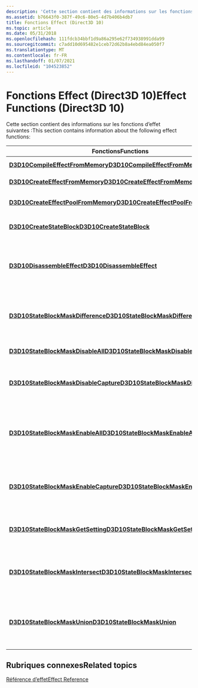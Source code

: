 ```yaml
---
description: 'Cette section contient des informations sur les fonctions d’effet suivantes :'
ms.assetid: b76643f0-387f-49c6-80e5-4d7b406b4db7
title: Fonctions Effect (Direct3D 10)
ms.topic: article
ms.date: 05/31/2018
ms.openlocfilehash: 111fdcb34bbf1d9a86a295e62f734938991dda99
ms.sourcegitcommit: c7add10d695482e1ceb72d62b8a4ebd84ea050f7
ms.translationtype: MT
ms.contentlocale: fr-FR
ms.lasthandoff: 01/07/2021
ms.locfileid: "104523852"
---
```

# <a name="effect-functions-direct3d-10"></a><span data-ttu-id="f48a9-103">Fonctions Effect (Direct3D 10)</span><span class="sxs-lookup"><span data-stu-id="f48a9-103">Effect Functions (Direct3D 10)</span></span>

<span data-ttu-id="f48a9-104">Cette section contient des informations sur les fonctions d’effet suivantes :</span><span class="sxs-lookup"><span data-stu-id="f48a9-104">This section contains information about the following effect functions:</span></span>



| <span data-ttu-id="f48a9-105">Fonctions</span><span class="sxs-lookup"><span data-stu-id="f48a9-105">Functions</span></span>                                                                      | <span data-ttu-id="f48a9-106">Description</span><span class="sxs-lookup"><span data-stu-id="f48a9-106">Description</span></span>                                                         |
|--------------------------------------------------------------------------------|---------------------------------------------------------------------|
| [<span data-ttu-id="f48a9-107">**D3D10CompileEffectFromMemory**</span><span class="sxs-lookup"><span data-stu-id="f48a9-107">**D3D10CompileEffectFromMemory**</span></span>](/windows/desktop/api/D3D10Effect/nf-d3d10effect-d3d10compileeffectfrommemory)           | <span data-ttu-id="f48a9-108">Compilez un effet.</span><span class="sxs-lookup"><span data-stu-id="f48a9-108">Compile an effect.</span></span>                                                  |
| [<span data-ttu-id="f48a9-109">**D3D10CreateEffectFromMemory**</span><span class="sxs-lookup"><span data-stu-id="f48a9-109">**D3D10CreateEffectFromMemory**</span></span>](/windows/desktop/api/D3D10Effect/nf-d3d10effect-d3d10createeffectfrommemory)             | <span data-ttu-id="f48a9-110">Créez un effet.</span><span class="sxs-lookup"><span data-stu-id="f48a9-110">Create an effect.</span></span>                                                   |
| [<span data-ttu-id="f48a9-111">**D3D10CreateEffectPoolFromMemory**</span><span class="sxs-lookup"><span data-stu-id="f48a9-111">**D3D10CreateEffectPoolFromMemory**</span></span>](/windows/desktop/api/D3D10Effect/nf-d3d10effect-d3d10createeffectpoolfrommemory)     | <span data-ttu-id="f48a9-112">Créez un pool d’effets.</span><span class="sxs-lookup"><span data-stu-id="f48a9-112">Create an effect pool.</span></span>                                              |
| [<span data-ttu-id="f48a9-113">**D3D10CreateStateBlock**</span><span class="sxs-lookup"><span data-stu-id="f48a9-113">**D3D10CreateStateBlock**</span></span>](/windows/desktop/api/D3D10Effect/nf-d3d10effect-d3d10createstateblock)                         | <span data-ttu-id="f48a9-114">Créez un bloc d’État.</span><span class="sxs-lookup"><span data-stu-id="f48a9-114">Create a state block.</span></span>                                               |
| [<span data-ttu-id="f48a9-115">**D3D10DisassembleEffect**</span><span class="sxs-lookup"><span data-stu-id="f48a9-115">**D3D10DisassembleEffect**</span></span>](/windows/desktop/api/D3D10Effect/nf-d3d10effect-d3d10disassembleeffect)                       | <span data-ttu-id="f48a9-116">Désassemblez un effet compilé en instructions d’assembly de nuanceur.</span><span class="sxs-lookup"><span data-stu-id="f48a9-116">Disassemble a compiled effect into shader assembly instructions.</span></span>    |
| [<span data-ttu-id="f48a9-117">**D3D10StateBlockMaskDifference**</span><span class="sxs-lookup"><span data-stu-id="f48a9-117">**D3D10StateBlockMaskDifference**</span></span>](/windows/desktop/api/D3D10Effect/nf-d3d10effect-d3d10stateblockmaskdifference)         | <span data-ttu-id="f48a9-118">Combinez deux masques de bloc d’État avec un XOR au niveau du bit.</span><span class="sxs-lookup"><span data-stu-id="f48a9-118">Combine two state-block masks with a bitwise XOR.</span></span>                   |
| [<span data-ttu-id="f48a9-119">**D3D10StateBlockMaskDisableAll**</span><span class="sxs-lookup"><span data-stu-id="f48a9-119">**D3D10StateBlockMaskDisableAll**</span></span>](/windows/desktop/api/D3D10Effect/nf-d3d10effect-d3d10stateblockmaskdisableall)         | <span data-ttu-id="f48a9-120">Désactivez la capture d’État.</span><span class="sxs-lookup"><span data-stu-id="f48a9-120">Disable state capturing.</span></span>                                            |
| [<span data-ttu-id="f48a9-121">**D3D10StateBlockMaskDisableCapture**</span><span class="sxs-lookup"><span data-stu-id="f48a9-121">**D3D10StateBlockMaskDisableCapture**</span></span>](/windows/desktop/api/D3D10Effect/nf-d3d10effect-d3d10stateblockmaskdisablecapture) | <span data-ttu-id="f48a9-122">Désactivez la capture d’État avec un masque de bloc d’État.</span><span class="sxs-lookup"><span data-stu-id="f48a9-122">Disable state capturing with a state-block mask.</span></span>                    |
| [<span data-ttu-id="f48a9-123">**D3D10StateBlockMaskEnableAll**</span><span class="sxs-lookup"><span data-stu-id="f48a9-123">**D3D10StateBlockMaskEnableAll**</span></span>](/windows/desktop/api/D3D10Effect/nf-d3d10effect-d3d10stateblockmaskenableall)           | <span data-ttu-id="f48a9-124">Activez un masque de bloc d’État pour capturer et appliquer toutes les variables d’État.</span><span class="sxs-lookup"><span data-stu-id="f48a9-124">Enable a state-block mask to capture and apply all state variables.</span></span> |
| [<span data-ttu-id="f48a9-125">**D3D10StateBlockMaskEnableCapture**</span><span class="sxs-lookup"><span data-stu-id="f48a9-125">**D3D10StateBlockMaskEnableCapture**</span></span>](/windows/desktop/api/D3D10Effect/nf-d3d10effect-d3d10stateblockmaskenablecapture)   | <span data-ttu-id="f48a9-126">Active une plage de valeurs d’État dans un masque de bloc d’État.</span><span class="sxs-lookup"><span data-stu-id="f48a9-126">Enable a range of state values in a state block mask.</span></span>               |
| [<span data-ttu-id="f48a9-127">**D3D10StateBlockMaskGetSetting**</span><span class="sxs-lookup"><span data-stu-id="f48a9-127">**D3D10StateBlockMaskGetSetting**</span></span>](/windows/desktop/api/D3D10Effect/nf-d3d10effect-d3d10stateblockmaskgetsetting)         | <span data-ttu-id="f48a9-128">Obtient un élément dans un masque de bloc d’État.</span><span class="sxs-lookup"><span data-stu-id="f48a9-128">Get an element in a state-block mask.</span></span>                               |
| [<span data-ttu-id="f48a9-129">**D3D10StateBlockMaskIntersect**</span><span class="sxs-lookup"><span data-stu-id="f48a9-129">**D3D10StateBlockMaskIntersect**</span></span>](/windows/desktop/api/D3D10Effect/nf-d3d10effect-d3d10stateblockmaskintersect)           | <span data-ttu-id="f48a9-130">Combinez deux masques de bloc d’État avec un and au niveau du bit.</span><span class="sxs-lookup"><span data-stu-id="f48a9-130">Combine two state-block masks with a bitwise AND.</span></span>                   |
| [<span data-ttu-id="f48a9-131">**D3D10StateBlockMaskUnion**</span><span class="sxs-lookup"><span data-stu-id="f48a9-131">**D3D10StateBlockMaskUnion**</span></span>](/windows/desktop/api/D3D10Effect/nf-d3d10effect-d3d10stateblockmaskunion)                   | <span data-ttu-id="f48a9-132">Combinez deux masques de bloc d’État avec une opération or au niveau du bit.</span><span class="sxs-lookup"><span data-stu-id="f48a9-132">Combine two state-block masks with a bitwise OR.</span></span>                    |



 

## <a name="related-topics"></a><span data-ttu-id="f48a9-133">Rubriques connexes</span><span class="sxs-lookup"><span data-stu-id="f48a9-133">Related topics</span></span>

<dl> <dt>

[<span data-ttu-id="f48a9-134">Référence d’effet</span><span class="sxs-lookup"><span data-stu-id="f48a9-134">Effect Reference</span></span>](d3d10-graphics-reference-effect.md)
</dt> </dl>

 

 



